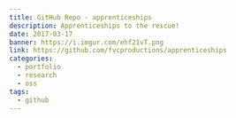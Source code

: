 ```yaml
---
title: GitHub Repo - apprenticeships
description: Apprenticeships to the rescue!
date: 2017-03-17
banner: https://i.imgur.com/ehf21vT.png
link: https://github.com/fvcproductions/apprenticeships
categories:
  - portfolio
  - research
  - oss
tags:
  - github
---
```

